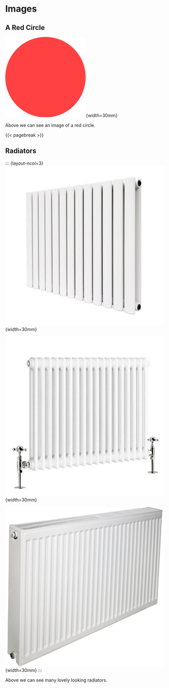 # Images

## A Red Circle

![Some red circle](../../images/some_red_dot.png){width=30mm}

Above we can see an image of a red circle.

{{< pagebreak >}}

## Radiators

::: {layout-ncol=3}
![A Radiator](../../images/radiator.jpg){width=30mm}

![Another radiator](../../images/radiator-2.jpg){width=30mm}

![Look at that, another radiator!](../../images/radiator-3.jpg){width=30mm}
:::

Above we can see many lovely looking radiators.